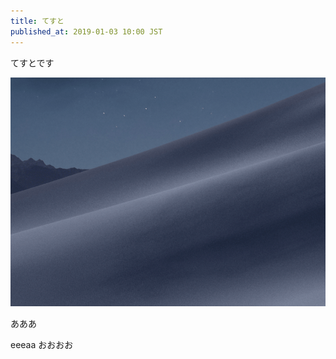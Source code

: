 ```yaml
---
title: てすと
published_at: 2019-01-03 10:00 JST
---
```


てすとです

![](../images/1.png)

あああ

eeeaa
おおおお
